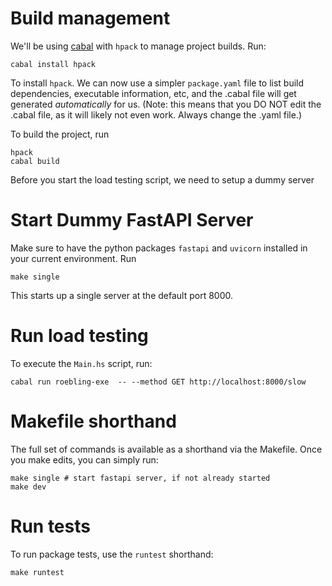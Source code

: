 # Build management
We'll be using [cabal](https://www.haskell.org/cabal/) with `hpack` to manage project builds. Run:

```
cabal install hpack 
```
To install `hpack`. We can now use a simpler `package.yaml` file to list build dependencies, executable information, etc, and the .cabal file will get generated _automatically_ for us. (Note: this means that you DO NOT edit the .cabal file, as it will likely not even work. Always change the .yaml file.)

To build the project, run
```
hpack
cabal build
```
Before you start the load testing script, we need to setup a dummy server

# Start Dummy FastAPI Server
Make sure to have the python packages `fastapi` and `uvicorn` installed in your current environment. Run

```
make single
```

This starts up a single server at the default port 8000.

# Run load testing

To execute the `Main.hs` script, run:
```
cabal run roebling-exe  -- --method GET http://localhost:8000/slow
```


# Makefile shorthand

The full set of commands is available as a shorthand via the Makefile. Once you make edits, you can simply run:
```
make single # start fastapi server, if not already started
make dev
```


# Run tests

To run package tests, use the `runtest` shorthand:
```
make runtest
```
